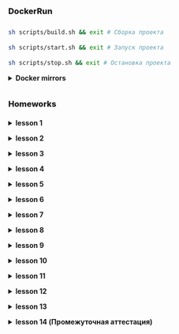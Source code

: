 ### DockerRun
```sh
sh scripts/build.sh && exit # Сборка проекта
```
```sh
sh scripts/start.sh && exit # Запуск проекта
```
```sh
sh scripts/stop.sh && exit # Остановка проекта
```
<details class="block"><summary>Docker mirrors</summary>

- Добавить зеркала для Docker (Windows: `%USERNAME%\.docker\daemon.json`)
```text
"registry-mirrors": [
    "https://huecker.io",
    "https://dockerhub.timeweb.cloud",
    "https://daocloud.io",
    "https://mirror.gcr.io"
]
```

</details>

### Homeworks
<details class="block"><summary>lesson 1</summary>

![lesson_1](screenshots/lesson_1.png)

</details>
<details class="block"><summary>lesson 2</summary>

[lesson_2 commit](https://github.com/crasher307/php/pull/1/files)

</details>
<details class="block"><summary>lesson 3</summary>

![lesson_3](screenshots/lesson_3.png)
[lesson_3 commit](https://github.com/crasher307/php/pull/2/files)

</details>
<details class="block"><summary>lesson 4</summary>

[lesson_4 commit](https://github.com/crasher307/php/pull/3/files)

</details>
<details class="block"><summary>lesson 5</summary>

[lesson_5 commit](https://github.com/crasher307/php/pull/4/files)

</details>
<details class="block"><summary>lesson 6</summary>

[lesson_6 commit](https://github.com/crasher307/php/pull/5/files)

</details>
<details class="block"><summary>lesson 7</summary>

[lesson_7 commit](https://github.com/crasher307/php/pull/6/files)

</details>
<details class="block"><summary>lesson 8</summary>

[lesson_8 commit](https://github.com/crasher307/php/pull/7/files)

</details>
<details class="block"><summary>lesson 9</summary>

[lesson_9 commit](https://github.com/crasher307/php/pull/8/files)

</details>
<details class="block"><summary>lesson 10</summary>

[lesson_10 commit](https://github.com/crasher307/php/pull/9/files)
```console
php artisan queue:listen
php artisan schedule:work
```

</details>
<details class="block"><summary>lesson 11</summary>

[lesson_11 commit](https://github.com/crasher307/php/pull/10/files)
```console
docker exec -it laravel bash
npm i
nmp run build
```

</details>
<details class="block"><summary>lesson 12</summary>

[lesson_12 commit](https://github.com/crasher307/php/pull/11/files)
```console
docker exec -it laravel bash
npm i
nmp run build
```

</details>
<details class="block"><summary>lesson 13</summary>

[lesson_13 commit](https://github.com/crasher307/php/pull/12/files)
```console
docker exec -it laravel bash
php artisan db:seed
npm i
nmp run build
```

- Index: ![lesson_13_index](screenshots/lesson_13/index.png)
- Show: ![lesson_13_show](screenshots/lesson_13/show.png)
- Store: ![lesson_13_store](screenshots/lesson_13/store.png)
- Update: ![lesson_13_update](screenshots/lesson_13/update.png)
- Destroy: ![lesson_13_destroy](screenshots/lesson_13/destroy.png)

</details>
<details class="block"><summary>lesson 14 (Промежуточная аттестация)</summary>

[lesson_14 commit](https://github.com/crasher307/php/pull/13/files)
```console
docker exec -it laravel bash
php artisan db:seed
npm i
nmp run build
```

</details>

### <div class="hidden">Other</div>
<details class="block hidden"><summary>Стили для IDE</summary>

<style>
h1, h2, h3, h4, h5, h6 {
    font-weight: 800;
    margin: 0 0 10px;
    padding: 20px 0 10px;
}
.block {
    margin: 0 0 0 1em;
    padding: 0 0 1em;
}
.block > summary {
    margin: 0 0 0 -1em;
    font-weight: bold;
    cursor: pointer;
}
.block pre {
    border-radius: 10px;
    margin: 10px 0;
    padding: 0.8em 1em;
}
.block pre + pre {
    margin: -8px 0 10px;
}
.hidden {
  display: none;
}
</style>

</details>